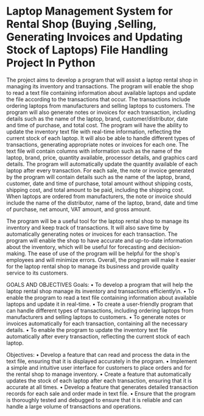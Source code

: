 # Laptop Management System for Rental Shop (Buying ,Selling, Generating Invoices and Updating Stock of Laptops) File Handling Project In Python

The project aims to develop a program that will assist a laptop rental shop in managing
its inventory and transactions. The program will enable the shop to read a text file
containing information about available laptops and update the file according to the
transactions that occur. The transactions include ordering laptops from manufacturers
and selling laptops to customers. The program will also generate notes or invoices for
each transaction, including details such as the name of the laptop, brand,
customer/distributor, date and time of purchase, and total cost.
The program will have the ability to update the inventory text file with real-time
information, reflecting the current stock of each laptop. It will also be able to handle
different types of transactions, generating appropriate notes or invoices for each one.
The text file will contain columns with information such as the name of the laptop, brand,
price, quantity available, processor details, and graphics card details. The program will
automatically update the quantity available of each laptop after every transaction.
For each sale, the note or invoice generated by the program will contain details such as
the name of the laptop, brand, customer, date and time of purchase, total amount
without shipping costs, shipping cost, and total amount to be paid, including the
shipping cost. When laptops are ordered from manufacturers, the note or invoice should
include the name of the distributor, name of the laptop, brand, date and time of
purchase, net amount, VAT amount, and gross amount.

The program will be a useful tool for the laptop rental shop to manage its inventory and
keep track of transactions. It will also save time by automatically generating notes or
invoices for each transaction. The program will enable the shop to have accurate and
up-to-date information about the inventory, which will be useful for forecasting and
decision-making. The ease of use of the program will be helpful for the shop's
employees and will minimize errors. Overall, the program will make it easier for the
laptop rental shop to manage its business and provide quality service to its customers.

GOALS AND OBJECTIVES
Goals:
• To develop a program that will help the laptop rental shop manage its inventory
and transactions efficiently\n.
• To enable the program to read a text file containing information about available
laptops and update it in real-time.
• To create a user-friendly program that can handle different types of transactions,
including ordering laptops from manufacturers and selling laptops to customers.
• To generate notes or invoices automatically for each transaction, containing all
the necessary details.
• To enable the program to update the inventory text file automatically after every
transaction, reflecting the current stock of each laptop.

Objectives:
• Develop a feature that can read and process the data in the text file, ensuring
that it is displayed accurately in the program.
• Implement a simple and intuitive user interface for customers to place orders and
for the rental shop to manage inventory.
• Create a feature that automatically updates the stock of each laptop after each
transaction, ensuring that it is accurate at all times.
• Develop a feature that generates detailed transaction records for each sale and
order made in text file.
• Ensure that the program is thoroughly tested and debugged to ensure that it is
reliable and can handle a large volume of transactions and operations.
